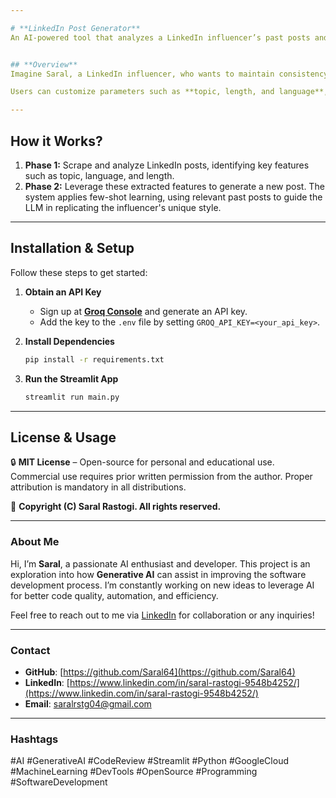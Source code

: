 ```yaml
---

# **LinkedIn Post Generator**  
An AI-powered tool that analyzes a LinkedIn influencer’s past posts and generates new ones in their unique writing style. 🚀  


## **Overview**  
Imagine Saral, a LinkedIn influencer, who wants to maintain consistency in his posts but struggles with ideas or phrasing. This tool takes his previous posts, extracts essential elements like topics, tone, and structure, and then generates fresh posts that align with his style.  

Users can customize parameters such as **topic, length, and language**, and with a click of the **"Generate"** button, they get a new post that mirrors their past writing approach.  

---
```


## **How it Works?**

1. **Phase 1:** Scrape and analyze LinkedIn posts, identifying key features such as topic, language, and length.  
2. **Phase 2:** Leverage these extracted features to generate a new post. The system applies few-shot learning, using relevant past posts to guide the LLM in replicating the influencer's unique style.  

---

## **Installation & Setup**  
Follow these steps to get started:  

1. **Obtain an API Key**  
   - Sign up at **[Groq Console](https://console.groq.com/keys)** and generate an API key.  
   - Add the key to the `.env` file by setting `GROQ_API_KEY=<your_api_key>`.  

2. **Install Dependencies**  
   ```sh
   pip install -r requirements.txt
   ```  

3. **Run the Streamlit App**  
   ```sh
   streamlit run main.py
   ```  

---

## **License & Usage**  
🔒 **MIT License** – Open-source for personal and educational use. Commercial use requires prior written permission from the author. Proper attribution is mandatory in all distributions.  

📌 **Copyright (C) Saral Rastogi. All rights reserved.**  

---

### About Me

Hi, I’m **Saral**, a passionate AI enthusiast and developer. This project is an exploration into how **Generative AI** can assist in improving the software development process. I’m constantly working on new ideas to leverage AI for better code quality, automation, and efficiency.

Feel free to reach out to me via [LinkedIn](https://www.linkedin.com/in/saral-rastogi-9548b4252/) for collaboration or any inquiries!

---

### Contact

- **GitHub**: [https://github.com/Saral64](https://github.com/Saral64)
- **LinkedIn**: [https://www.linkedin.com/in/saral-rastogi-9548b4252/](https://www.linkedin.com/in/saral-rastogi-9548b4252/)
- **Email**: saralrstg04@gmail.com

---

### Hashtags

#AI #GenerativeAI #CodeReview #Streamlit #Python #GoogleCloud #MachineLearning #DevTools #OpenSource #Programming #SoftwareDevelopment
